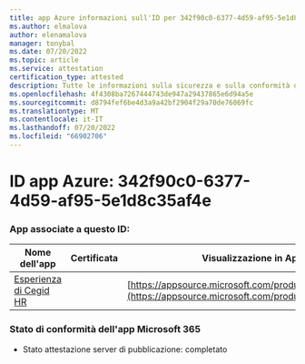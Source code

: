 ```yaml
---
title: app Azure informazioni sull'ID per 342f90c0-6377-4d59-af95-5e1d8c35af4e
ms.author: elmalova
author: elenamalova
manager: tonybal
ms.date: 07/20/2022
ms.topic: article
ms.service: attestation
certification_type: attested
description: Tutte le informazioni sulla sicurezza e sulla conformità disponibili per 342f90c0-6377-4d59-af95-5e1d8c35af4e.
ms.openlocfilehash: 4f4308ba7267444743de947a29437865e6d94a5e
ms.sourcegitcommit: d8794fef6be4d3a9a42bf2904f29a70de76069fc
ms.translationtype: MT
ms.contentlocale: it-IT
ms.lasthandoff: 07/20/2022
ms.locfileid: "66902706"
---
```

# <a name="azure-app-id-342f90c0-6377-4d59-af95-5e1d8c35af4e"></a>ID app Azure: 342f90c0-6377-4d59-af95-5e1d8c35af4e


### <a name="apps-associated-with-this-id"></a>App associate a questo ID:
| **Nome dell'app** | **Certificata** | **Visualizzazione in AppSource** |
|--------------|---------------|-----------------------|
| [Esperienza di Cegid HR](../forward/WA200004302.md) |  | [https://appsource.microsoft.com/product/office/WA200004302](https://appsource.microsoft.com/product/office/WA200004302) |

### <a name="microsoft-365-app-compliance-status"></a>Stato di conformità dell'app Microsoft 365
- Stato attestazione server di pubblicazione: completato
